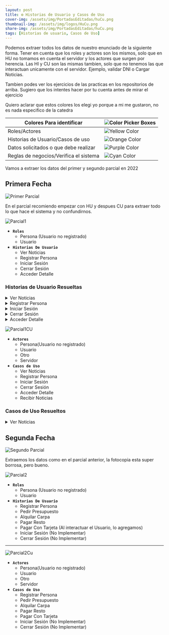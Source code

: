 ```yaml
---
layout: post
title: ⚙️ Historias de Usuario y Casos de Uso
cover-img: /assets/img/PortadasEditadas/huCu.png
thumbnail-img: /assets/img/logos/HuCu.png
share-img: /assets/img/PortadasEditadas/huCu.png
tags: [Historias de usuario, Casos de Uso]
---
```



Podemos extraer todos los datos de nuestro enunciado de la siguiente forma. Tener en cuenta que los roles y actores son los mismos, solo que en HU no tomamos en cuenta el servidor y los actores que surgen por herencia.
Las HI y CU son las mismas tambien, solo que no tenemos las que interactuan unicamente con el servidor. Ejemplo, validar DNI o Cargar Noticias.

Tambien podes ver los ejercicios de las practicas en los repositorios de arriba. Sugiero que los intentes hacer por tu cuenta antes de mirar el ejercicio

Quiero aclarar que estos colores los elegi yo porque a mi me gustaron, no es nada especifico de la catedra



| Colores Para identificar               | ![Color Picker Boxes](https://draculatheme.com/static/img/color-boxes/eyedropper.png)|
| --- | --- |
| Roles/Actores                          | ![Yellow Color](https://draculatheme.com/static/img/color-boxes/yellow.png)          |
| Historias de Usuario/Casos de uso      | ![Orange Color](https://draculatheme.com/static/img/color-boxes/orange.png)          |
| Datos solicitados o que debe realizar  | ![Purple Color](https://draculatheme.com/static/img/color-boxes/purple.png)          |
| Reglas de negocios/Verifica el sistema | ![Cyan Color](https://draculatheme.com/static/img/color-boxes/cyan.png)              |




Vamos a extraer los datos del primer y segundo parcial en 2022

## Primera Fecha

![Primer Parcial](https://user-images.githubusercontent.com/55964635/205096308-5808f9f7-99d8-40d8-82ba-c6a0f3b686e0.jpeg)

En el parcial recomiendo empezar con HU y despues CU para extraer todo lo que hace el sistema y no confundirnos.

![Parcial1](https://github.com/Fabian-Martinez-Rincon/Fabian-Martinez-Rincon/assets/55964635/e584be28-12fb-4f8f-9811-a3bc7cb31559)


- **`Roles`**
  - Persona (Usuario no registrado)
  - Usuario
- **`Historias De Usuario`**
  - Ver Noticias
  - Registrar Persona
  - Iniciar Sesión
  - Cerrar Sesión
  - Acceder Detalle

### Historias de Usuario Resueltas

<details><summary>Ver Noticias</summary><table><tr><td> 

<p>ID: Ver Noticias </p>
<p>TÍTULO: Como persona quiero ver noticias para informarme</p>
<p>REGLAS DE NEGOCIO:</p>


</td></tr><tr><td>

<p>CRITERIOS DE ACEPTACIÓN: Ver Noticias</p>

<p>Escenario 1: Ver Noticias Exitoso</p>
<p><b>Dado</b> que se establecio conexión con el servidor y hay noticias para mostrar</p>
<p><b>Cuando</b> la persona presiona el boton ver noticias</p>
<p><b>Entonces</b> el sistema muestra las noticias en pantalla</p>
<hr>

<p>Escenario 2: Ver Noticias Fallido por falla de conexión</p>
<p><b>Dado</b> que no se establecio conexión con el servidor</p>
<p><b>Cuando</b> la persona presiona el boton ver noticias</p>
<p><b>Entonces</b> sistema informa que no se pudo establecer conexión con el servidor</p>
<hr>

<p>Escenario 3: Ver Noticias Fallido por falta de noticias</p>
<p><b>Dado</b> que se establecio conexión con el servidor y no hay noticias para mostrar</p>
<p><b>Cuando</b> la persona presiona el boton ver noticias</p>
<p><b>Entonces</b> sistema informa que no hay noticias disponibles</p>

</td></tr></table></details>







<details><summary>Registrar Persona</summary><table><tr><td> 

<p>ID: Registrar Persona</p>
<p>TÍTULO: Como persona quiero registrarme para poder acceder a los detalles</p>
<p>REGLAS DE NEGOCIO:</p>
- Persona mayor de 18 Años <br>
- Mail no registrado

</td></tr><tr><td>

<p>CRITERIOS DE ACEPTACIÓN:</p>

<p><b>Escenario 1</b>: Registro Exitoso</p>
<p><b>Dado</b> que la persona Juan, tiene 21 años que es mayor de 18 años y el mail juan@gmail.com no esta registrado</p>
<p><b>Cuando</b> la persona ingresa Juan , Martinez, 21 años, juan@gmail.com</p>
<p><b>Entonces</b> el sistema registra al nuevo usuario, genera una contraseña de manera aleatoria y la manda al mail</p>
<hr>

<p><b>Escenario 2</b>: Registro Fallido por tener menos de 18 años</p>
<p><b>Dado</b> que la persona Martin, tiene 10 años que es menor de 18 años y el mail martin@gmail.com no esta registrado</p>
<p><b>Cuando</b> la persona ingresa Martin , Lopez, 10 años, martin@gmail.com</p>
<p><b>Entonces</b> el sistema informa que la persona es menor de edad</p>
<hr>


<p><b>Escenario 3</b>: Registro Fallido por mail ya registrado</p>
<p><b>Dado</b> que la persona Leonel, tiene 25 años que es mayor de 18 años y el mail lionel@gmail.com esta registrado</p>
<p><b>Cuando</b> la persona ingresa Lionel , Messi, 25 años, lionel@gmail.com</p>
<p><b>Entonces</b> el sistema informa que el mail ingresado ya esta registrado</p>
</td></tr></table></details>







<details><summary>Iniciar Sesión</summary><table><tr><td> 

<p>ID: Iniciar Sesión</p>
<p>TÍTULO: Como usuario quiero iniciar sesión para poder acceder a los detalles</p>
<p>REGLAS DE NEGOCIO:</p>
- Tiene 3 intentos antes del bloqueo

</td></tr><tr><td>

<p>CRITERIOS DE ACEPTACIÓN:</p>

<p><b>Escenario 1</b>: Inicio exitoso</p>
<p><b>Dado</b> Que el usuario juan@gmail.com esta registrado, esta en primer intento y la contraseña "hola123" es correcta</p>
<p><b>Cuando el usuario ingresa juan@gmail.com, "hola123"</b></p>
<p><b>Entonces el sistema inicia sesión y habilita el acceso a los detalles</b></p>
<hr>

<p><b>Escenario 2</b>: Inicio Fallido por usuario no registrado</p>
<p><b>Dado</b> Que el usuario martin@gmail.com no esta registrado</p>
<p><b>Cuando el usuario ingresa martin@gmail.com, 'contraseña123'</b></p>
<p><b>Entonces el sistema informa que el mail ingresado no se encuentra registrado</b></p>
<hr>

<p><b>Escenario 3</b>: Inicio Fallido por contraseña icorrecta</p>
<p><b>Dado</b> Que el usuario lionel@gmail.com esta registrado, esta en primer intento y la contraseña "mundial" es incorrecta</p>
<p><b>Cuando</b> el usuario ingresa lionel@gmail.com, "mundial"</b></p>
<p><b>Entonces</b> el sistema informa que la contraseña es incorrecta e incrementa en uno los intentos</b></p>
<hr>

<p><b>Escenario 4</b>: Inicio Fallido por contraseña icorrecta</p>
<p><b>Dado</b> Que el usuario lionel@gmail.com esta registrado, esta en tercer intento y la contraseña "mundial2" es incorrecta</p>
<p><b>Cuando</b> el usuario ingresa lionel@gmail.com, "mundial2"</b></p>
<p><b>Entonces</b> el sistema informa que la contraseña es incorrecta y bloquea la cuenta</b></p>
<hr>

<p><b>Escenario 5</b>: Inicio Fallido cuenta bloqueada</p>
<p><b>Dado</b> Que el usuario lionel@gmail.com esta registrado y la cuenta esta bloqueada</p>
<p><b>Cuando</b> el usuario ingresa lionel@gmail.com</b></p>
<p><b>Entonces</b> el sistema informa que la cuenta esta bloqueada</b></p

</td></tr></table></details>








<details><summary>Cerrar Sesión</summary><table><tr><td> 

<p>ID: Cerrar Sesión</p>
<p>TÍTULO: Como usuario quiero cerrar sesión para poder proteger mis datos</p>
<p>REGLAS DE NEGOCIO:</p>

</td></tr><tr><td>

<p>CRITERIOS DE ACEPTACIÓN:</p>

<p><b>Escenario 1:</b> Cierre exitoso</p>
<p><b>Dado que el usuario tiene una sesión abierta</b> </p>
<p><b>Cuando el usuario presiona el boton cerrar sesión</b></p>
<p><b>Entonces el sistema cierra la sesión y bloquea los accesos a los detalles</b></p>
<hr>

</td></tr></table></details>







<details><summary>Acceder Detalle</summary><table><tr><td> 

<p>ID: </p>
<p>TÍTULO: </p>
<p>REGLAS DE NEGOCIO:</p>

</td></tr><tr><td>

<p>CRITERIOS DE ACEPTACIÓN:</p>

<p>Escenario 1: título del criterio.</p>

<p>Dado </p>
<p>Cuando</p>
<p>Entonces</p>
<hr>

</td></tr></table></details>

![Parcial1CU](https://github.com/MITH-arg/EI-Materias/assets/55964635/b6659366-c65e-4597-9e72-53a0dc6bf640)

- **`Actores`**
  - Persona(Usuario no registrado)
  - Usuario
  - Otro
  - Servidor
- **`Casos de Uso`**
  - Ver Noticias
  - Registrar Persona
  - Iniciar Sesión
  - Cerrar Sesión
  - Acceder Detalle
  - Recibir Noticias

### Casos de Uso Resueltos

<details><summary>Ver Noticias</summary>

<table><td width="660"> 

<p>Nombre:</p>
<p>Descripción:</p>
<p>Actores:</p>
<p>Precondiciones:</p>

CURSO NORMAL<table> <tr><td>Acciones del actor</td> <td>Acciones del Sistema</td></tr><tr><td width="320">  

Paso x:

</td><td width="320">

Paso x: 

</td></tr></table>


<p>Curso alterno:</p>

<p>Postcondición:</p>

</td></table></details>



## Segunda Fecha

![Segundo Parcial](https://github.com/Fabian-Martinez-Rincon/Fabian-Martinez-Rincon/assets/55964635/11623658-f01e-4e9d-92ae-d51ae675036d)

Extraemos los datos como en el parcial anterior, la fotocopia esta super borrosa, pero bueno.

![Parcial2](https://github.com/MITH-arg/EI-Materias/assets/55964635/6ca3655d-ff80-4a9b-b4f9-c0bf44e5cd4a)

- **`Roles`**
  - Persona (Usuario no registrado)
  - Usuario
- **`Historias De Usuario`**
  - Registrar Persona
  - Pedir Presupuesto
  - Alquilar Carpa
  - Pagar Resto
  - Pagar Con Tarjeta (Al interactuar el Usuario, lo agregamos)
  - Iniciar Sesión (No Implementar)
  - Cerrar Sesión (No Implementar)

---

![Parcial2Cu](https://github.com/Fabian-Martinez-Rincon/Fabian-Martinez-Rincon/assets/55964635/fbafd933-099b-4ce3-b9f7-b14587d91343)


- **`Actores`**
  - Persona(Usuario no registrado)
  - Usuario
  - Otro
  - Servidor
- **`Casos de Uso`**
  - Registrar Persona
  - Pedir Presupuesto
  - Alquilar Carpa
  - Pagar Resto
  - Pagar Con Tarjeta
  - Iniciar Sesión (No Implementar)
  - Cerrar Sesión (No Implementar)
